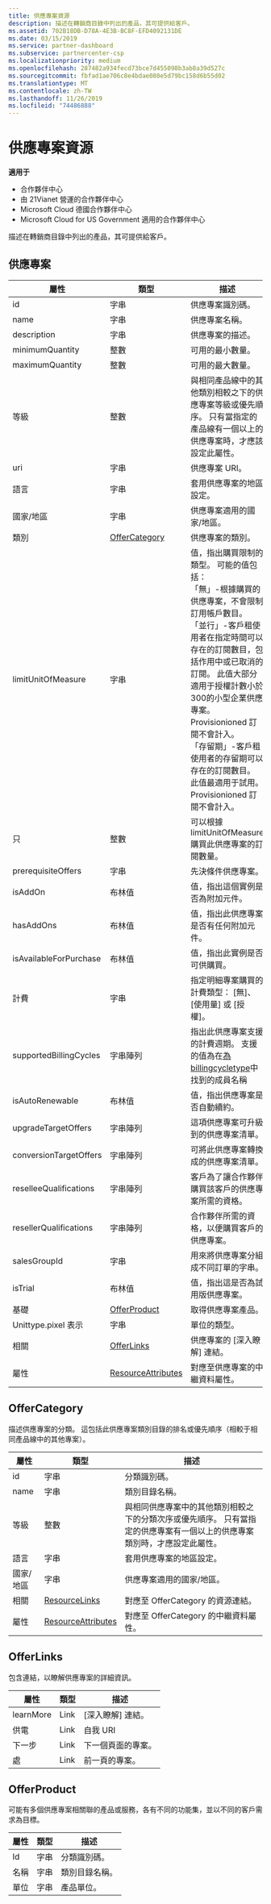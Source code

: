 ```yaml
---
title: 供應專案資源
description: 描述在轉銷商目錄中列出的產品，其可提供給客戶。
ms.assetid: 702B18DB-D78A-4E3B-BC8F-EFD4092131DE
ms.date: 03/15/2019
ms.service: partner-dashboard
ms.subservice: partnercenter-csp
ms.localizationpriority: medium
ms.openlocfilehash: 287482a934fecd73bce7d455098b3ab8a39d527c
ms.sourcegitcommit: fbfad1ae706c8e4bdae080e5d79bc158d6b55d02
ms.translationtype: MT
ms.contentlocale: zh-TW
ms.lasthandoff: 11/26/2019
ms.locfileid: "74486888"
---
```

# <a name="offer-resources"></a>供應專案資源

**適用于**

- 合作夥伴中心
- 由 21Vianet 營運的合作夥伴中心
- Microsoft Cloud 德國合作夥伴中心
- Microsoft Cloud for US Government 適用的合作夥伴中心

描述在轉銷商目錄中列出的產品，其可提供給客戶。

## <a name="span-idofferspan-idofferspan-idofferoffer"></a><span id="Offer"/><span id="offer"/><span id="OFFER"/>供應專案

| 屬性                    | 類型                      | 描述                                                                                                                                                                |
|-----------------------------|---------------------------|----------------------------------------------------------------------------------------------------------------------------------------------------------------------------|
| id                          | 字串                    | 供應專案識別碼。                                                                                           |
| name                        | 字串                    | 供應專案名稱。                                                                                                 |
| description                 | 字串                    | 供應專案的描述。                                                                                     |
| minimumQuantity             | 整數                       | 可用的最小數量。                                                                                 |
| maximumQuantity             | 整數                       | 可用的最大數量。                                                                                 |
| 等級                        | 整數                       | 與相同產品線中的其他類別相較之下的供應專案等級或優先順序。 只有當指定的產品線有一個以上的供應專案時，才應該設定此屬性。  |
| uri                         | 字串                    | 供應專案 URI。                                                                                                  |
| 語言                      | 字串                    | 套用供應專案的地區設定。                                                                          |
| 國家/地區                     | 字串                    | 供應專案適用的國家/地區。                                                                    |
| 類別                    | [OfferCategory](#offercategory)           | 供應專案的類別。                                                                   |
| limitUnitOfMeasure          | 字串                    | 值，指出購買限制的類型。 可能的值包括：<br/> 「無」-根據購買的供應專案，不會限制訂用帳戶數目。<br/> 「並行」-客戶租使用者在指定時間可以存在的訂閱數目，包括作用中或已取消的訂閱。 此值大部分適用于授權計數小於300的小型企業供應專案。 Provisionioned 訂閱不會計入。<br/> 「存留期」-客戶租使用者的存留期可以存在的訂閱數目。 此值最適用于試用。 Provisionioned 訂閱不會計入。      |
| 只                       | 整數                       | 可以根據 limitUnitOfMeasure 購買此供應專案的訂閱數量。                |
| prerequisiteOffers          | 字串                    | 先決條件供應專案。                                                                                        |
| isAddOn                     | 布林值                   | 值，指出這個實例是否為附加元件。                                                           |
| hasAddOns                   | 布林值                   | 值，指出此供應專案是否有任何附加元件。                                                           |
| isAvailableForPurchase      | 布林值                   | 值，指出此實例是否可供購買。                                             |
| 計費                     | 字串                    | 指定明細專案購買的計費類型： [無]、[使用量] 或 [授權]。                           |
| supportedBillingCycles      | 字串陣列          | 指出此供應專案支援的計費週期。 支援的值為在[為 billingcycletype](product-resources.md#billingcycletype)中找到的成員名稱   |
| isAutoRenewable             | 布林值                   | 值，指出供應專案是否自動續約。                                                      |
| upgradeTargetOffers         | 字串陣列          | 這項供應專案可升級到的供應專案清單。                                                          |
| conversionTargetOffers      | 字串陣列          | 可將此供應專案轉換成的供應專案清單。                                                         |
| reselleeQualifications      | 字串陣列          | 客戶為了讓合作夥伴購買該客戶的供應專案所需的資格。     |
| resellerQualifications      | 字串陣列          | 合作夥伴所需的資格，以便購買客戶的供應專案。                       |
| salesGroupId                | 字串                    | 用來將供應專案分組成不同訂單的字串。                                                             |
| isTrial                     | 布林值                   | 值，指出這是否為試用版供應專案。                                                               |
| 基礎                     | [OfferProduct](#offerproduct)           | 取得供應專案產品。                                                                           |
| Unittype.pixel 表示                    | 字串                    | 單位的類型。                                                                                      |
| 相關                       | [OfferLinks](#offerlinks)               | 供應專案的 [深入瞭解] 連結。                                                                    |
| 屬性                  | [ResourceAttributes](utility-resources.md#resourceattributes) | 對應至供應專案的中繼資料屬性。                         |

## <a name="span-idoffercategoryspan-idoffercategoryspan-idoffercategoryoffercategory"></a><span id="OfferCategory"/><span id="offercategory"/><span id="OFFERCATEGORY"/>OfferCategory

描述供應專案的分類。 這包括此供應專案類別目錄的排名或優先順序（相較于相同產品線中的其他專案）。

| 屬性   | 類型                                                           | 描述                                                                                                                                                                |
|------------|----------------------------------------------------------------|----------------------------------------------------------------------------------------------------------------------------------------------------------------------------|
| id         | 字串                                                         | 分類識別碼。                                                                                                                                                   |
| name       | 字串                                                         | 類別目錄名稱。                                                                                                                                                         |
| 等級       | 整數                                                            | 與相同供應專案中的其他類別相較之下的分類次序或優先順序。 只有當指定的供應專案有一個以上的供應專案類別時，才應設定此屬性。 |
| 語言     | 字串                                                         | 套用供應專案的地區設定。                                                                                                                        |
| 國家/地區    | 字串                                                         | 供應專案適用的國家/地區。                                                                                                                   |
| 相關      | [ResourceLinks](utility-resources.md#resourcelinks)           | 對應至 OfferCategory 的資源連結。                                                                                                                     |
| 屬性 | [ResourceAttributes](utility-resources.md#resourceattributes) | 對應至 OfferCategory 的中繼資料屬性。                                                                                                                |

## <a name="span-idofferlinksspan-idofferlinksspan-idofferlinksofferlinks"></a><span id="OfferLinks"/><span id="offerlinks"/><span id="OFFERLINKS"/>OfferLinks

包含連結，以瞭解供應專案的詳細資訊。

| 屬性  | 類型 | 描述                 |
|-----------|------|-----------------------------|
| learnMore | Link | [深入瞭解] 連結。      |
| 供電      | Link | 自我 URI                |
| 下一步      | Link | 下一個頁面的專案。     |
| 處  | Link | 前一頁的專案。 |

## <a name="span-idofferproductspan-idofferproductspan-idofferproductofferproduct"></a><span id="OfferProduct"/><span id="offerproduct"/><span id="OFFERPRODUCT"/>OfferProduct

可能有多個供應專案相關聯的產品或服務，各有不同的功能集，並以不同的客戶需求為目標。

| 屬性 | 類型   | 描述              |
|----------|--------|--------------------------|
| Id       | 字串 | 分類識別碼。 |
| 名稱     | 字串 | 類別目錄名稱。       |
| 單位     | 字串 | 產品單位。        |
